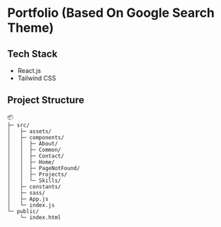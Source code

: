 # Portfolio (Based On Google Search Theme)

## Tech Stack 
- React.js
- Tailwind CSS

## Project Structure
```
📦
├─ src/
│   ├─ assets/
│   ├─ components/
│   │  ├─ About/
│   │  ├─ Common/
│   │  ├─ Contact/
│   │  ├─ Home/
│   │  ├─ PageNotFound/
│   │  ├─ Projects/
│   │  └─ Skills/
│   ├─ constants/
│   ├─ sass/
│   ├─ App.js
│   └─ index.js
└─ public/
    └─ index.html

```

